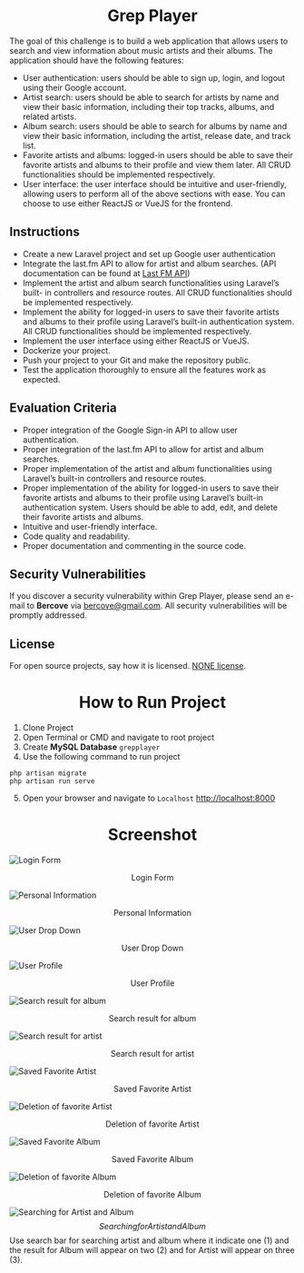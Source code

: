 # <center>Grep Player</center>

The goal of this challenge is to build a web application that allows users to
search and view information about music artists and their albums. The
application should have the following features:

- User authentication: users should be able to sign up, login, and logout
using their Google account.
- Artist search: users should be able to search for artists by name and view
their basic information, including their top tracks, albums, and related
artists.
- Album search: users should be able to search for albums by name and view
their basic information, including the artist, release date, and track list.
- Favorite artists and albums: logged-in users should be able to save their
favorite artists and albums to their profile and view them later. All CRUD
functionalities should be implemented respectively.
- User interface: the user interface should be intuitive and user-friendly,
allowing users to perform all of the above sections with ease. You can
choose to use either ReactJS or VueJS for the frontend.

## Instructions

- Create a new Laravel project and set up Google user authentication
- Integrate the last.fm API to allow for artist and album searches. (API
documentation can be found at [Last FM API](https://www.last.fm/api))
- Implement the artist and album search functionalities using Laravel’s built-
in controllers and resource routes. All CRUD functionalities should be
implemented respectively.
- Implement the ability for logged-in users to save their favorite artists and
albums to their profile using Laravel’s built-in authentication system. All
CRUD functionalities should be implemented respectively.
- Implement the user interface using either ReactJS or VueJS.
- Dockerize your project.
- Push your project to your Git and make the repository public.
- Test the application thoroughly to ensure all the features work as
expected.

## Evaluation Criteria
- Proper integration of the Google Sign-in API to allow user authentication.
- Proper integration of the last.fm API to allow for artist and album searches.
- Proper implementation of the artist and album functionalities using
Laravel’s built-in controllers and resource routes.
- Proper implementation of the ability for logged-in users to save their
favorite artists and albums to their profile using Laravel’s built-in
authentication system. Users should be able to add, edit, and delete their
favorite artists and albums.
- Intuitive and user-friendly interface.
- Code quality and readability.
- Proper documentation and commenting in the source code.

## Security Vulnerabilities

If you discover a security vulnerability within Grep Player, please send an e-mail to **Bercove** via [bercove@gmail.com](mailto:bercove@gmail.com). All security vulnerabilities will be promptly addressed.

## License

For open source projects, say how it is licensed. [NONE license](https://github.com/Bercove/GrepPlayer.git).

# <center>How to Run Project</center>
1. Clone Project 
2. Open Terminal or CMD and navigate to root project
3. Create **MySQL Database** `grepplayer`
4. Use the following command to run project
```
php artisan migrate
php artisan run serve
```
5. Open your browser and navigate to `Localhost` [http://localhost:8000](http://localhost:8000)

# <center>Screenshot</center>
![Login Form](public/screenshot/1.png)
<center>Login Form</center>

![Personal Information](public/screenshot/2.png)
<center>Personal Information</center>

![User Drop Down](public/screenshot/3.png)
<center>User Drop Down</center>

![User Profile](public/screenshot/4.png)
<center>User Profile</center>

![Search result for album](public/screenshot/5.png)
<center>Search result for album</center>

![Search result for artist](public/screenshot/6.png)
<center>Search result for artist</center>

![Saved Favorite Artist](public/screenshot/7.png)
<center>Saved Favorite Artist</center>

![Deletion of favorite Artist](public/screenshot/8.png)
<center>Deletion of favorite Artist</center>

![Saved Favorite Album](public/screenshot/9.png)
<center>Saved Favorite Album</center>

![Deletion of favorite Album](public/screenshot/10.png)
<center>Deletion of favorite Album</center>

![Searching for Artist and Album](public/screenshot/11.png)
$$Searching for Artist and Album$$
Use search bar for searching artist and album where it indicate one (1) and the result for Album will appear on two (2) and for Artist will appear on three (3).
